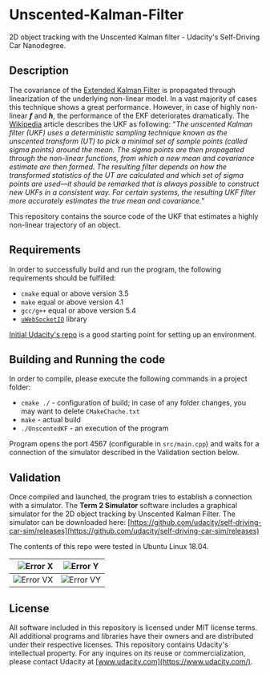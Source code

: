 # Unscented-Kalman-Filter
2D object tracking with the Unscented Kalman filter - Udacity's Self-Driving Car Nanodegree.

## Description ##
The covariance of the [Extended Kalman Filter](https://github.com/antonpavlov/Extended-Kalman-Filter) is propagated through linearization of the underlying non-linear model. In a vast majority of cases this technique shows a great performance. However, in case of highly non-linear <i><b>f</b></i> and <i><b>h</b></i>, the performance of the EKF deteriorates dramatically. The [Wikipedia](https://en.wikipedia.org/wiki/Kalman_filter#Unscented_Kalman_filter) article describes the UKF as following: "<i>The unscented Kalman filter (UKF) uses a deterministic sampling technique known as the unscented transform (UT) to pick a minimal set of sample points (called sigma points) around the mean. The sigma points are then propagated through the non-linear functions, from which a new mean and covariance estimate are then formed. The resulting filter depends on how the transformed statistics of the UT are calculated and which set of sigma points are used—it should be remarked that is always possible to construct new UKFs in a consistent way. For certain systems, the resulting UKF filter more accurately estimates the true mean and covariance.</i>"

This repository contains the source code of the UKF that estimates a highly non-linear trajectory of an object.

## Requirements ##
In order to successfully build and run the program, the following requirements should be fulfilled:
* `cmake` equal or above version 3.5
* `make` equal or above version 4.1
* `gcc/g++` equal or above version 5.4
* [`uWebSocketIO`](https://github.com/uNetworking/uWebSockets) library

[Initial Udacity's repo](https://github.com/udacity/CarND-Unscented-Kalman-Filter-Project) is a good starting point for setting up an environment.

## Building and Running the code ##
In order to compile, please execute the following commands in a project folder:
* `cmake ./` - configuration of build; in case of any folder changes, you may want to delete `CMakeChache.txt`
* `make` - actual build
* `./UnscentedKF` - an execution of the program

Program opens the port 4567 (configurable in `src/main.cpp`) and waits for a connection of the simulator described in the Validation section below.

## Validation ##
Once compiled and launched, the program tries to establish a connection with a simulator. The **Term 2 Simulator** software includes a graphical simulator for the 2D object tracking by Unscented Kalman Filter. The simulator can be downloaded here: [https://github.com/udacity/self-driving-car-sim/releases](https://github.com/udacity/self-driving-car-sim/releases)

The contents of this repo were tested in Ubuntu Linux 18.04.



| ![Error  X](https://raw.githubusercontent.com/antonpavlov/Extended-Kalman-Filter/master/support/RMSE_X.png) |  ![Error  Y](https://raw.githubusercontent.com/antonpavlov/Extended-Kalman-Filter/master/support/RMSE_Y.png) |
|---:|:---:|
| ![Error VX](https://raw.githubusercontent.com/antonpavlov/Extended-Kalman-Filter/master/support/RMSE_VX.png)  | ![Error  VY](https://raw.githubusercontent.com/antonpavlov/Extended-Kalman-Filter/master/support/RMSE_VY.png)  |


## License ##
All software included in this repository is licensed under MIT license terms. All additional programs and libraries have their owners and are distributed under their respective licenses. This repository contains Udacity's intellectual property. For any inquires on its reuse or commercialization, please contact Udacity at [www.udacity.com](https://www.udacity.com/).
